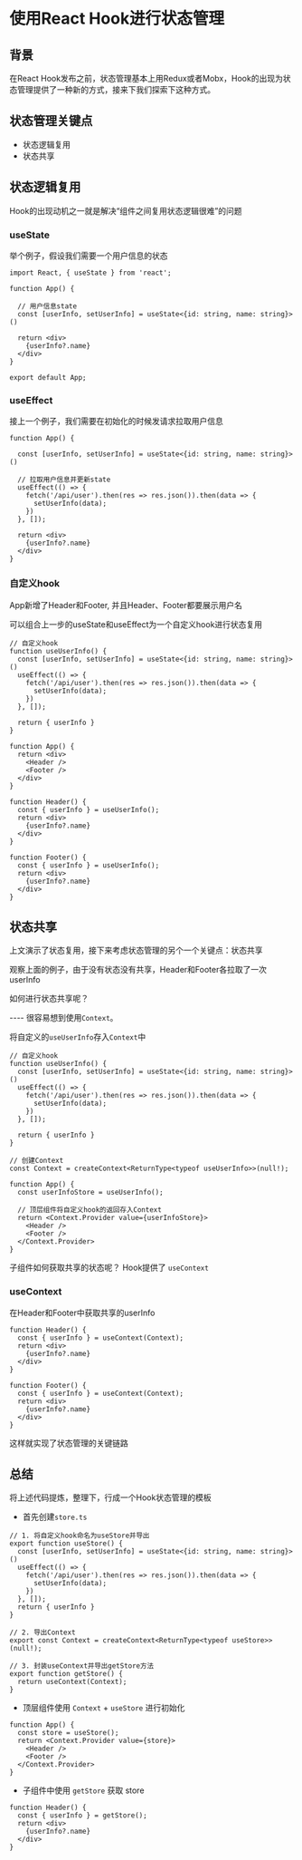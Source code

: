 # 使用React Hook进行状态管理

## 背景

在React Hook发布之前，状态管理基本上用Redux或者Mobx，Hook的出现为状态管理提供了一种新的方式，接来下我们探索下这种方式。

## 状态管理关键点

+ 状态逻辑复用
+ 状态共享

## 状态逻辑复用

Hook的出现动机之一就是解决“组件之间复用状态逻辑很难”的问题

### useState

举个例子，假设我们需要一个用户信息的状态

```tsx
import React, { useState } from 'react';

function App() {

  // 用户信息state
  const [userInfo, setUserInfo] = useState<{id: string, name: string}>()    

  return <div>
    {userInfo?.name}
  </div>
}

export default App;

```

### useEffect

接上一个例子，我们需要在初始化的时候发请求拉取用户信息

```tsx
function App() {

  const [userInfo, setUserInfo] = useState<{id: string, name: string}>()

  // 拉取用户信息并更新state
  useEffect(() => {
    fetch('/api/user').then(res => res.json()).then(data => {
      setUserInfo(data);
    })
  }, []);

  return <div>
    {userInfo?.name}
  </div>
}
```

### 自定义hook

App新增了Header和Footer, 并且Header、Footer都要展示用户名

可以组合上一步的useState和useEffect为一个自定义hook进行状态复用

```tsx
// 自定义hook
function useUserInfo() {
  const [userInfo, setUserInfo] = useState<{id: string, name: string}>()
  useEffect(() => {
    fetch('/api/user').then(res => res.json()).then(data => {
      setUserInfo(data);
    })
  }, []);

  return { userInfo }
}

function App() {
  return <div>
    <Header />
    <Footer />
  </div>
}

function Header() {
  const { userInfo } = useUserInfo();
  return <div>
    {userInfo?.name}
  </div>
}

function Footer() {
  const { userInfo } = useUserInfo();
  return <div>
    {userInfo?.name}
  </div>
}
```

## 状态共享

上文演示了状态复用，接下来考虑状态管理的另个一个关键点：状态共享

观察上面的例子，由于没有状态没有共享，Header和Footer各拉取了一次userInfo

如何进行状态共享呢？

---- 很容易想到使用`Context`。

将自定义的`useUserInfo`存入`Context`中

```tsx
// 自定义hook
function useUserInfo() {
  const [userInfo, setUserInfo] = useState<{id: string, name: string}>()
  useEffect(() => {
    fetch('/api/user').then(res => res.json()).then(data => {
      setUserInfo(data);
    })
  }, []);

  return { userInfo }
}

// 创建Context
const Context = createContext<ReturnType<typeof useUserInfo>>(null!);

function App() {
  const userInfoStore = useUserInfo();
  
  // 顶层组件将自定义hook的返回存入Context
  return <Context.Provider value={userInfoStore}>
    <Header />
    <Footer />
  </Context.Provider>
}
```

子组件如何获取共享的状态呢？
Hook提供了 `useContext`

### useContext

在Header和Footer中获取共享的userInfo

```tsx
function Header() {
  const { userInfo } = useContext(Context);
  return <div>
    {userInfo?.name}
  </div>
}

function Footer() {
  const { userInfo } = useContext(Context);
  return <div>
    {userInfo?.name}
  </div>
}
```

这样就实现了状态管理的关键链路

## 总结

将上述代码提炼，整理下，行成一个Hook状态管理的模板

+ 首先创建`store.ts`

```tsx
// 1. 将自定义hook命名为useStore并导出
export function useStore() {   
  const [userInfo, setUserInfo] = useState<{id: string, name: string}>()
  useEffect(() => {
    fetch('/api/user').then(res => res.json()).then(data => {
      setUserInfo(data);
    })
  }, []);
  return { userInfo }
}

// 2. 导出Context
export const Context = createContext<ReturnType<typeof useStore>>(null!);

// 3. 封装useContext并导出getStore方法
export function getStore() {
  return useContext(Context);
}
```

+ 顶层组件使用 `Context` + `useStore` 进行初始化
  
```tsx
function App() {
  const store = useStore();
  return <Context.Provider value={store}>
    <Header />
    <Footer />
  </Context.Provider>
}
```

+ 子组件中使用 `getStore` 获取 store

```tsx
function Header() {
  const { userInfo } = getStore();
  return <div>
    {userInfo?.name}
  </div>
}
```
